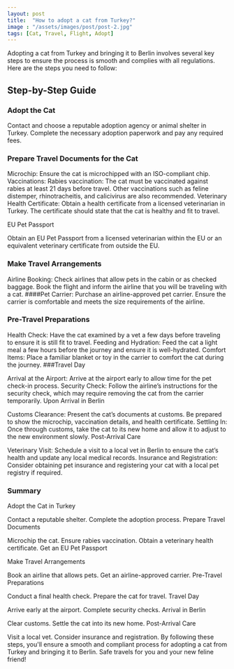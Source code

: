 ```yaml
---
layout: post 
title:  "How to adopt a cat from Turkey?"
image : "/assets/images/post/post-2.jpg"
tags: [Cat, Travel, Flight, Adopt]
---
```


Adopting a cat from Turkey and bringing it to Berlin involves several key steps to ensure the process is smooth and complies with all regulations. Here are the steps you need to follow:

## Step-by-Step Guide
### Adopt the Cat

Contact and choose a reputable adoption agency or animal shelter in Turkey.
Complete the necessary adoption paperwork and pay any required fees.
### Prepare Travel Documents for the Cat

Microchip: Ensure the cat is microchipped with an ISO-compliant chip.
Vaccinations:
Rabies vaccination: The cat must be vaccinated against rabies at least 21 days before travel.
Other vaccinations such as feline distemper, rhinotracheitis, and calicivirus are also recommended.
Veterinary Health Certificate:
Obtain a health certificate from a licensed veterinarian in Turkey.
The certificate should state that the cat is healthy and fit to travel.

EU Pet Passport

Obtain an EU Pet Passport from a licensed veterinarian within the EU or an equivalent veterinary certificate from outside the EU.
### Make Travel Arrangements

Airline Booking:
Check airlines that allow pets in the cabin or as checked baggage.
Book the flight and inform the airline that you will be traveling with a cat.
####Pet Carrier:
Purchase an airline-approved pet carrier.
Ensure the carrier is comfortable and meets the size requirements of the airline.
### Pre-Travel Preparations

Health Check: Have the cat examined by a vet a few days before traveling to ensure it is still fit to travel.
Feeding and Hydration: Feed the cat a light meal a few hours before the journey and ensure it is well-hydrated.
Comfort Items: Place a familiar blanket or toy in the carrier to comfort the cat during the journey.
###Travel Day

Arrival at the Airport: Arrive at the airport early to allow time for the pet check-in process.
Security Check: Follow the airline’s instructions for the security check, which may require removing the cat from the carrier temporarily.
Upon Arrival in Berlin

Customs Clearance: Present the cat’s documents at customs. Be prepared to show the microchip, vaccination details, and health certificate.
Settling In: Once through customs, take the cat to its new home and allow it to adjust to the new environment slowly.
Post-Arrival Care

Veterinary Visit: Schedule a visit to a local vet in Berlin to ensure the cat’s health and update any local medical records.
Insurance and Registration: Consider obtaining pet insurance and registering your cat with a local pet registry if required.
### Summary
Adopt the Cat in Turkey

Contact a reputable shelter.
Complete the adoption process.
Prepare Travel Documents

Microchip the cat.
Ensure rabies vaccination.
Obtain a veterinary health certificate.
Get an EU Pet Passport

Make Travel Arrangements

Book an airline that allows pets.
Get an airline-approved carrier.
Pre-Travel Preparations

Conduct a final health check.
Prepare the cat for travel.
Travel Day

Arrive early at the airport.
Complete security checks.
Arrival in Berlin

Clear customs.
Settle the cat into its new home.
Post-Arrival Care

Visit a local vet.
Consider insurance and registration.
By following these steps, you'll ensure a smooth and compliant process for adopting a cat from Turkey and bringing it to Berlin. Safe travels for you and your new feline friend!
